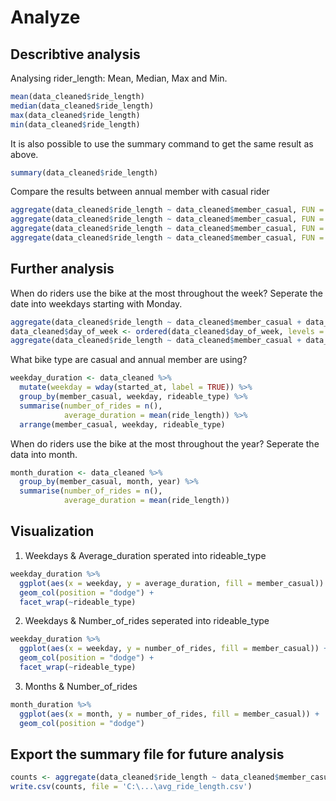 # Analyze 
## Describtive analysis

Analysing rider_length: Mean, Median, Max and Min.

``` R
mean(data_cleaned$ride_length)
median(data_cleaned$ride_length)
max(data_cleaned$ride_length)
min(data_cleaned$ride_length)
```
It is also possible to use the summary command to get the same result as above.
```R
summary(data_cleaned$ride_length)
```

Compare the results between annual member with casual rider 
```R
aggregate(data_cleaned$ride_length ~ data_cleaned$member_casual, FUN = mean)
aggregate(data_cleaned$ride_length ~ data_cleaned$member_casual, FUN = median)
aggregate(data_cleaned$ride_length ~ data_cleaned$member_casual, FUN = max)
aggregate(data_cleaned$ride_length ~ data_cleaned$member_casual, FUN = min)
```

## Further analysis

When do riders use the bike at the most throughout the week?
Seperate the date into weekdays starting with Monday. 
```R
aggregate(data_cleaned$ride_length ~ data_cleaned$member_casual + data_cleaned$day_of_week, FUN = mean)
data_cleaned$day_of_week <- ordered(data_cleaned$day_of_week, levels = c("Montag", "Dienstag", "Mittwoch", "Donnerstag", "Freitag", "Samstag", "Sonntag"))
aggregate(data_cleaned$ride_length ~ data_cleaned$member_casual + data_cleaned$day_of_week, FUN = mean)
```

What bike type are casual and annual member are using?
```R
weekday_duration <- data_cleaned %>% 
  mutate(weekday = wday(started_at, label = TRUE)) %>% 
  group_by(member_casual, weekday, rideable_type) %>% 
  summarise(number_of_rides = n(),
            average_duration = mean(ride_length)) %>% 
  arrange(member_casual, weekday, rideable_type) 
``` 

When do riders use the bike at the most throughout the year?
Seperate the data into month.
```R
month_duration <- data_cleaned %>% 
  group_by(member_casual, month, year) %>% 
  summarise(number_of_rides = n(),
            average_duration = mean(ride_length))
``` 


## Visualization 
1. Weekdays & Average_duration sperated into rideable_type
```R
weekday_duration %>% 
  ggplot(aes(x = weekday, y = average_duration, fill = member_casual)) +
  geom_col(position = "dodge") + 
  facet_wrap(~rideable_type)
```

2. Weekdays & Number_of_rides seperated into rideable_type
```R 
weekday_duration %>% 
  ggplot(aes(x = weekday, y = number_of_rides, fill = member_casual)) +
  geom_col(position = "dodge") + 
  facet_wrap(~rideable_type)
```

3. Months & Number_of_rides 
```R
month_duration %>% 
  ggplot(aes(x = month, y = number_of_rides, fill = member_casual)) +
  geom_col(position = "dodge") 
```


## Export the summary file for future analysis
```R
counts <- aggregate(data_cleaned$ride_length ~ data_cleaned$member_casual + data_cleaned$day_of_week, FUN = mean)
write.csv(counts, file = 'C:\...\avg_ride_length.csv')
```



